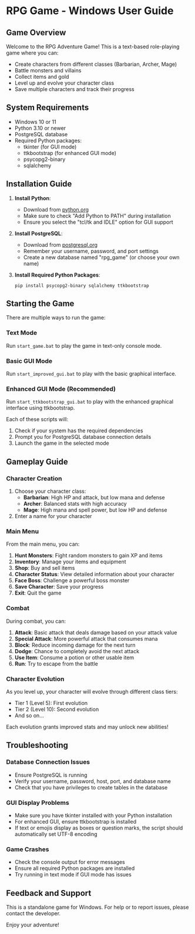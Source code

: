 # RPG Game - Windows User Guide

## Game Overview

Welcome to the RPG Adventure Game! This is a text-based role-playing game where you can:

- Create characters from different classes (Barbarian, Archer, Mage)
- Battle monsters and villains
- Collect items and gold
- Level up and evolve your character class
- Save multiple characters and track their progress

## System Requirements

- Windows 10 or 11
- Python 3.10 or newer
- PostgreSQL database
- Required Python packages:
  - tkinter (for GUI mode)
  - ttkbootstrap (for enhanced GUI mode)
  - psycopg2-binary
  - sqlalchemy

## Installation Guide

1. **Install Python**:
   - Download from [python.org](https://python.org)
   - Make sure to check "Add Python to PATH" during installation
   - Ensure you select the "tcl/tk and IDLE" option for GUI support

2. **Install PostgreSQL**:
   - Download from [postgresql.org](https://www.postgresql.org/download/windows/)
   - Remember your username, password, and port settings
   - Create a new database named "rpg_game" (or choose your own name)

3. **Install Required Python Packages**:
   ```
   pip install psycopg2-binary sqlalchemy ttkbootstrap
   ```

## Starting the Game

There are multiple ways to run the game:

### Text Mode
Run `start_game.bat` to play the game in text-only console mode.

### Basic GUI Mode
Run `start_improved_gui.bat` to play with the basic graphical interface.

### Enhanced GUI Mode (Recommended)
Run `start_ttkbootstrap_gui.bat` to play with the enhanced graphical interface using ttkbootstrap.

Each of these scripts will:
1. Check if your system has the required dependencies
2. Prompt you for PostgreSQL database connection details
3. Launch the game in the selected mode

## Gameplay Guide

### Character Creation
1. Choose your character class:
   - **Barbarian**: High HP and attack, but low mana and defense
   - **Archer**: Balanced stats with high accuracy
   - **Mage**: High mana and spell power, but low HP and defense
2. Enter a name for your character

### Main Menu
From the main menu, you can:
1. **Hunt Monsters**: Fight random monsters to gain XP and items
2. **Inventory**: Manage your items and equipment
3. **Shop**: Buy and sell items
4. **Character Status**: View detailed information about your character
5. **Face Boss**: Challenge a powerful boss monster
6. **Save Character**: Save your progress
7. **Exit**: Quit the game

### Combat
During combat, you can:
1. **Attack**: Basic attack that deals damage based on your attack value
2. **Special Attack**: More powerful attack that consumes mana
3. **Block**: Reduce incoming damage for the next turn
4. **Dodge**: Chance to completely avoid the next attack
5. **Use Item**: Consume a potion or other usable item
6. **Run**: Try to escape from the battle

### Character Evolution
As you level up, your character will evolve through different class tiers:
- Tier 1 (Level 5): First evolution
- Tier 2 (Level 10): Second evolution
- And so on...

Each evolution grants improved stats and may unlock new abilities!

## Troubleshooting

### Database Connection Issues
- Ensure PostgreSQL is running
- Verify your username, password, host, port, and database name
- Check that you have privileges to create tables in the database

### GUI Display Problems
- Make sure you have tkinter installed with your Python installation
- For enhanced GUI, ensure ttkbootstrap is installed
- If text or emojis display as boxes or question marks, the script should automatically set UTF-8 encoding

### Game Crashes
- Check the console output for error messages
- Ensure all required Python packages are installed
- Try running in text mode if GUI mode has issues

## Feedback and Support

This is a standalone game for Windows. For help or to report issues, please contact the developer.

Enjoy your adventure!